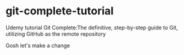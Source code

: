 # git-complete-tutorial
Udemy tutorial Git Complete:The definitive, step-by-step guide to Git, utilizing GitHub as the remote repository

Gosh let's make a change
